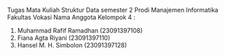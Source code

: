 
Tugas Mata Kuliah Struktur Data semester 2
Prodi Manajemen Informatika Fakultas Vokasi Nama Anggota Kelompok 4 :

1. Muhammad Rafif Ramadhan (23091397108)
2. Fiana Agta Riyani (23091397110)
3. Hansel M. H. Simbolon (23091397128)

